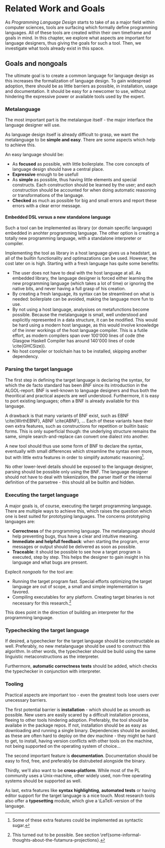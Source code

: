 
 Related Work and Goals
========================

As _Programming Language Design_ starts to take of as a major field within computer sciences, tools are surfacing which formally define programming languages. All of these tools are created within their own timeframe and goals in mind. In this chapter, we explore what aspects are important for language designers, thus giving the goals for such a tool. Then, we investigate what tools already exist in this space.


Goals and nongoals
------------------

The ultimate goal is to create a common language for language design as this  increases the formalization of language design. To gain widespread adoption, there should be as little barriers as possible, in installation, usage and documentation. It should be easy for a newcomer to use, without hindering the expressive power or available tools used by the expert.

### Metalanguage

The most important part is the metalangue itself - the major interface the language designer will use.

As language design itself is already difficult to grasp, we want the metalanguage to be **simple and easy**. There are some aspects which help to achieve this.

An easy language should be:

- As **focused** as possible, with little boilerplate. The core concepts of language design should have a central place.
- **Expressive** enough to be usefull
- As **simple** as possible, thus having little elements and special constructs. Each construction should be learned by the user; and each construction should be accounted for when doing automatic reasoning or transformations of the language.
- **Checked** as much as possible for big and small errors and report these errors with a clear error message.

#### Embedded DSL versus a new standalone language

Such a tool can be implemented as library (or domain specific language) embedded in anohter programming language. The other option is creating a totally new programming language, with a standalone interpreter or compiler.

Implementing the tool as library in a host language gives us a headstart, as all of the builtin functionality and optimazations can be used.
However, the cost later on is high. Starting with a fresh language has quite some benefits:

- The user does not have to deal with the host language at all. As embedded library, the language designer is forced either learning the new programming language (which takes a lot of time) or ignoring the native bits, and never having a full grasp of his creation. 
- By creating a fresh language, its syntax can be streamlined on what is needed: boilerplate can be avoided, making the language more fun to use.
- By not using a host language, analysises on metafunctions become possible. Because the metalanguage is small, well understood and explicitly represented in a data structure, it can be modified. This would be hard using a modern host language, as this would involve knowledge of the inner workings of the host language compiler. This is a futile effort, as modern compilers span over 100'000 lines of code (the Glasgow Haskell Compiler has around 140'000 lines of code \cite{GHCSize}). 
- No host compiler or toolchain has to be installed, skipping another dependency.

### Parsing the target language

The first step in defining the target language is declaring the syntax, for which the de facto standard has been _BNF_ since its introduction in the ALGOL-report. BNF is well-known to language designers and thus both the theoritical and practical aspects are well understood.
Furthermore, it is easy to port existing languages; often a BNF is already available for this language. 

A drawback is that many variants of BNF exist, such as EBNF \cite{WirthEBNF}, ABNF \cite{ABNF}, ... Each of these variants have their own extra features, such as constructions for repetition or builtin basic forms.
This is only superficial though: the underlying structure remains the same,  simple search-and-replace can convert one dialect into another.

A new tool should thus use some form of BNF to declare the syntax, eventually with small differences which streamline the syntax even more, but with little extra features in order to simplify automatic reasoning[^sugar].

[^sugar]: Some of these extra features could be implemented as syntactic sugar.

No other lower-level details should be exposed to the language designer, parsing should be possible only using the BNF. The language designer should not have to deal with tokenization, the parser itself or the internal definition of the parsetree - this should all be builtin and hidden.


### Executing the target language

A major goals is, of course, executing the target programming language. 
There are multiple ways to achieve this, which raises the question which one is best suited for prototyping languages. The concerns prototyping languages are:

- **Correctness** of the programming language. The metalanguage should help preventing bugs, thus have a clear and intuitive meaning.
- **Immediate and helpfull feedback**: when starting the program, error messages or output should be delivered as soon as possible.
- **Traceable**: it should be possible to see how a target program is executed, step by step. This helps the designer to gain insight in his language and what bugs are present.

Explecit _nongoals_ for the tool are:

- Running the target program fast. Special efforts optimizing the target language are out of scope, a small and simple implementation is favored.
- Compiling executables for any platform. Creating target binaries is not necessary for this research.[^futamura]

[^futamura]: This turned out to be possible. See section \ref{some-informal-thoughts-about-the-futamura-projections}.

This does point in the direction of building an interpreter for the programming language. 

### Typechecking the target language

If desired, a typechecker for the target language should be constructable as well. Preferably, no new metalanguage should be used to construct this algorithm. In other words, the typechecker should be build using the same linguistic metaconstructions as the interpreter.

Furthermore, **automatic correctness tests**  should be added, which checks the typechecker in conjunction with interpreter.

### Tooling

Practical aspects are important too - even the greatest tools lose users over unecessary barriers.

The first potential barrier is **installation** - which should be as smooth as possible. New users are easily scared by a difficult installation process, fleeing to other tools hindering adoption. 
Preferably, the tool should be availabe in the package repos. If not, installation should be as easy as downloading and running a single binary. Dependencies should be avoided, as these are often hard to deploy on the dev machine - they might be hard to get, to install, having version conflicts with other tools on the machine, not being supported on the operating system of choice...

The second important feature is **documentation**. Documentation should be easy to find, free, and preferably be distrubeted alongside the binary.

Thirdly, we'll also want to be **cross-platform**.
While most of the PL community uses a Unix-machine, other widely used, non-free operating systems should be supported as well.

As last, extra features like **syntax highlighting**, **automated tests** or having editor support for the target language is a nice touch. Most research tools also offer a **typesetting** module, which give a \LaTeX-version of the language.


